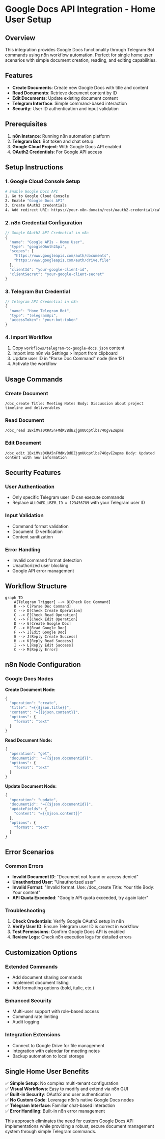 # Google Docs API Integration - Home User Setup

## Overview

This integration provides Google Docs functionality through Telegram Bot commands using n8n workflow automation. Perfect for single home user scenarios with simple document creation, reading, and editing capabilities.

## Features

- **Create Documents**: Create new Google Docs with title and content
- **Read Documents**: Retrieve document content by ID  
- **Edit Documents**: Update existing document content
- **Telegram Interface**: Simple command-based interaction
- **Security**: User ID authentication and input validation

## Prerequisites

1. **n8n Instance**: Running n8n automation platform
2. **Telegram Bot**: Bot token and chat setup
3. **Google Cloud Project**: With Google Docs API enabled
4. **OAuth2 Credentials**: For Google API access

## Setup Instructions

### 1. Google Cloud Console Setup

```bash
# Enable Google Docs API
1. Go to Google Cloud Console
2. Enable "Google Docs API" 
3. Create OAuth2 credentials
4. Add redirect URI: https://your-n8n-domain/rest/oauth2-credential/callback
```

### 2. n8n Credential Configuration

```javascript
// Google OAuth2 API Credential in n8n
{
  "name": "Google APIs - Home User",
  "type": "googleOAuth2Api",
  "scopes": [
    "https://www.googleapis.com/auth/documents",
    "https://www.googleapis.com/auth/drive.file"
  ],
  "clientId": "your-google-client-id",
  "clientSecret": "your-google-client-secret"
}
```

### 3. Telegram Bot Credential

```javascript
// Telegram API Credential in n8n
{
  "name": "Home Telegram Bot", 
  "type": "telegramApi",
  "accessToken": "your-bot-token"
}
```

### 4. Import Workflow

1. Copy `workflows/telegram-to-google-docs.json` content
2. Import into n8n via Settings > Import from clipboard
3. Update user ID in "Parse Doc Command" node (line 12)
4. Activate the workflow

## Usage Commands

### Create Document
```
/doc_create Title: Meeting Notes Body: Discussion about project timeline and deliverables
```

### Read Document  
```
/doc_read 1BxiMVs0XRA5nFMdKvBdBZjgmUUqptlbs74OgvE2upms
```

### Edit Document
```
/doc_edit 1BxiMVs0XRA5nFMdKvBdBZjgmUUqptlbs74OgvE2upms Body: Updated content with new information
```

## Security Features

### User Authentication
- Only specific Telegram user ID can execute commands
- Replace `ALLOWED_USER_ID = 123456789` with your Telegram user ID

### Input Validation
- Command format validation
- Document ID verification
- Content sanitization

### Error Handling
- Invalid command format detection
- Unauthorized user blocking
- Google API error management

## Workflow Structure

```mermaid
graph TD
    A[Telegram Trigger] --> B[Check Doc Command]
    B --> C[Parse Doc Command]
    C --> D[Check Create Operation]
    C --> E[Check Read Operation] 
    C --> F[Check Edit Operation]
    D --> G[Create Google Doc]
    E --> H[Read Google Doc]
    F --> I[Edit Google Doc]
    G --> J[Reply Create Success]
    H --> K[Reply Read Success]
    I --> L[Reply Edit Success]
    C --> M[Reply Error]
```

## n8n Node Configuration

### Google Docs Nodes

**Create Document Node:**
```javascript
{
  "operation": "create",
  "title": "={{$json.title}}",
  "content": "={{$json.content}}",
  "options": {
    "format": "text"
  }
}
```

**Read Document Node:**
```javascript
{
  "operation": "get",
  "documentId": "={{$json.documentId}}",
  "options": {
    "format": "text"
  }
}
```

**Update Document Node:**
```javascript
{
  "operation": "update", 
  "documentId": "={{$json.documentId}}",
  "updateFields": {
    "content": "={{$json.content}}"
  },
  "options": {
    "format": "text"
  }
}
```

## Error Scenarios

### Common Errors
- **Invalid Document ID**: "Document not found or access denied"
- **Unauthorized User**: "Unauthorized user" 
- **Invalid Format**: "Invalid format. Use: /doc_create Title: Your title Body: Your content"
- **API Quota Exceeded**: "Google API quota exceeded, try again later"

### Troubleshooting
1. **Check Credentials**: Verify Google OAuth2 setup in n8n
2. **Verify User ID**: Ensure Telegram user ID is correct in workflow
3. **Test Permissions**: Confirm Google Docs API is enabled
4. **Review Logs**: Check n8n execution logs for detailed errors

## Customization Options

### Extended Commands
- Add document sharing commands
- Implement document listing 
- Add formatting options (bold, italic, etc.)

### Enhanced Security
- Multi-user support with role-based access
- Command rate limiting
- Audit logging

### Integration Extensions
- Connect to Google Drive for file management
- Integration with calendar for meeting notes
- Backup automation to local storage

## Single Home User Benefits

✅ **Simple Setup**: No complex multi-tenant configuration  
✅ **Visual Workflows**: Easy to modify and extend via n8n GUI  
✅ **Built-in Security**: OAuth2 and user authentication  
✅ **No Custom Code**: Leverage n8n's native Google Docs nodes  
✅ **Telegram Interface**: Familiar chat-based interaction  
✅ **Error Handling**: Built-in n8n error management

This approach eliminates the need for custom Google Docs API implementations while providing a robust, secure document management system through simple Telegram commands.